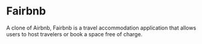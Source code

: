 # Fairbnb

A clone of Airbnb, Fairbnb is a travel accommodation application that allows users to host travelers or book a space free of charge.


